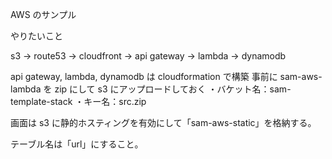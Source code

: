 AWS のサンプル

やりたいこと

s3 -> route53 -> cloudfront -> api gateway -> lambda -> dynamodb

api gateway, lambda, dynamodb は cloudformation で構築
事前に sam-aws-lambda を zip にして s3 にアップロードしておく
・バケット名：sam-template-stack
・キー名：src.zip

画面は s3 に静的ホスティングを有効にして「sam-aws-static」を格納する。

テーブル名は「url」にすること。

